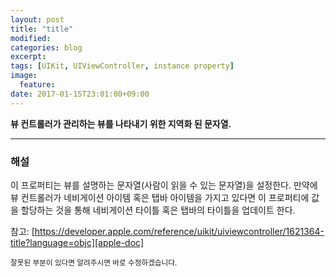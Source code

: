 ```yaml
---
layout: post
title: "title"
modified:
categories: blog
excerpt:
tags: [UIKit, UIViewController, instance property]
image:
  feature:
date: 2017-01-15T23:01:00+09:00
---
```

**뷰 컨트롤러가 관리하는 뷰를 나타내기 위한 지역화 된 문자열.**

----
### 해설
이 프로퍼티는 뷰를 설명하는 문자열(사람이 읽을 수 있는 문자열)을 설정한다.
만약에 뷰 컨트롤러가 네비게이션 아이템 혹은 탭바 아이템을 가지고 있다면 이 프로퍼티에 값을 할당하는 것을 통해 네비게이션 타이틀 혹은 탭바의 타이틀을 업데이트 한다.

참고: [https://developer.apple.com/reference/uikit/uiviewcontroller/1621364-title?language=objc][apple-doc]


<sub>잘못된 부분이 있다면 알려주시면 바로 수정하겠습니다.</sub>

[apple-doc]: https://developer.apple.com/reference/uikit/uiviewcontroller/1621364-title?language=objc
